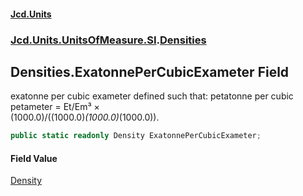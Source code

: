 #### [Jcd.Units](index.md 'index')
### [Jcd.Units.UnitsOfMeasure.SI](Jcd.Units.UnitsOfMeasure.SI.md 'Jcd.Units.UnitsOfMeasure.SI').[Densities](Densities.md 'Jcd.Units.UnitsOfMeasure.SI.Densities')

## Densities.ExatonnePerCubicExameter Field

exatonne per cubic exameter defined such that: petatonne per cubic petameter = Et/Em³ ×  
(1000.0)/((1000.0)*(1000.0)*(1000.0)).

```csharp
public static readonly Density ExatonnePerCubicExameter;
```

#### Field Value
[Density](Density.md 'Jcd.Units.UnitTypes.Density')